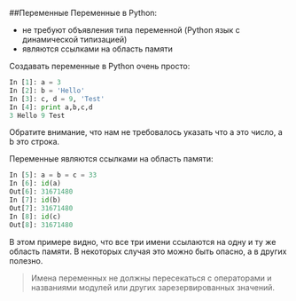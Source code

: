 ##Переменные
Переменные в Python:
* не требуют объявления типа переменной (Python язык с динамической типизацией)
* являются ссылками на область памяти

Создавать переменные в Python очень просто:
```python
In [1]: a = 3
In [2]: b = 'Hello'
In [3]: c, d = 9, 'Test'
In [4]: print a,b,c,d
3 Hello 9 Test
```

Обратите внимание, что нам не требовалось указать что a это число, а b это строка.

Переменные являются ссылками на область памяти:
```python
In [5]: a = b = c = 33
In [6]: id(a)
Out[6]: 31671480
In [7]: id(b)
Out[7]: 31671480
In [8]: id(c)
Out[8]: 31671480
```

В этом примере видно, что все три имени ссылаются на одну и ту же область памяти. В некоторых случая это можно быть опасно, а в других полезно.


> Имена переменных не должны пересекаться с операторами и названиями модулей или других зарезервированных значений.


